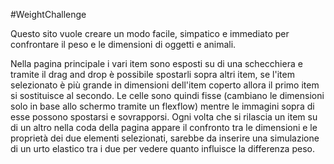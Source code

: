 #WeightChallenge

Questo sito vuole creare un modo facile, simpatico e immediato
per confrontare il peso e le dimensioni di oggetti e animali.

Nella pagina principale i vari item sono esposti su di una schecchiera
e tramite il drag and drop è possibile spostarli sopra altri item,
se l'item selezionato è più grande in dimensioni dell'item coperto
allora il primo item si sostituisce al secondo. 
Le celle sono quindi fisse (cambiano le dimensioni solo in base allo schermo tramite un flexflow) mentre le immagini sopra di esse possono spostarsi e sovrapporsi. 
Ogni volta che si rilascia un item su di un altro nella coda della pagina appare il confronto tra le dimensioni e le proprietà dei due elementi selezionati, sarebbe da inserire una simulazione di un urto elastico tra i due per vedere quanto influisce la differenza peso.